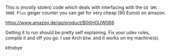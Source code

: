 This is (mostly stolen) code which deals with interfacing with the `GQ GMC-300E Plus` geiger counter you can get for very cheap (90 Euros) on amazon.

https://www.amazon.de/gp/product/B00HOUW066

Getting it to run should be pretty self explaining. Fix your udev rules, compile it and off you go. I use Arch btw. and it works on my machine(s).

kthxbye
